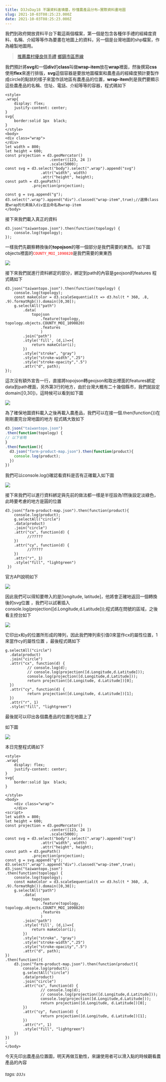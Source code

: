 ```yaml
---
title: D3JsDay18 不讓資料進墳墓，秒懂農產品分布—實際資料畫地圖
slug: 2021-10-03T08:25:23.000Z
date: 2021-10-03T08:25:23.000Z
---
```


我們到政府開放資料平台下載這兩個檔案，第一個是包含各種伴手禮的經緯度資料、名稱、介紹等等作為要畫在地圖上的資料，另一個是台灣地圖的shp檔案，作為繪製地圖用。

> [推薦農村優良伴手禮](https://data.gov.tw/dataset/24657)
> [鄉鎮市區界線](https://data.gov.tw/dataset/7441)

我們預計將**svg**和一個**div**的**class**叫做**wrap-item**放在**wrap**裡面，然後撰寫**css**使用**flex**來進行排版，**svg**這個容器是要放地圖檔案和農產品的經緯度預計要製作成circle的點狀的樣子來當作該地區有農產品的位置，**wrap-item**則是我們要顯示這些農產品的名稱、住址、電話、介紹等等的容器，程式碼如下
```javascript=
<style>
.wrap{
    display: flex;
    justify-content: center;
}
svg{
    border:solid 1px  black;
}
</style>
<body>
<div class="wrap">
</div>
let width = 800;
let height = 600;
const projection = d3.geoMercator()
                    .center([123, 24 ])
                    .scale(5000);
const svg = d3.select("body").select(".wrap").append("svg")
                .attr("width", width)
                .attr("height", height);
const path = d3.geoPath()
            .projection(projection);

const g = svg.append("g");
d3.select(".wrap").append("div").classed("wrap-item",true);//選擇class是wrap的元素插入div並且命名為wrap-item
</body>
```

接下來我們載入真正的資料
```javascript=
d3.json("taiwantopo.json").then(function(topology) {
    console.log(topology);
});
```
一樣我們先觀察轉換後的**topojson**的哪一個部分是我們需要的東西。
如下圖objects裡面的<font color="red">`COUNTY_MOI_1090820`</font>是我們需要的東東西

![](https://i.imgur.com/zUD07KU.png)

接下來我們就進行資料綁定的部分，綁定到path的內容是geojson的features
程式碼如下
```javascript=
d3.json("taiwantopo.json").then(function(topology) {
    console.log(topology);
    const makeColor = d3.scaleSequential(t => d3.hsl(t * 360, .8, .9).formatRgb()).domain([0,30]);
    g.selectAll("path")
        .data(
            topojson
                .feature(topology, topology.objects.COUNTY_MOI_1090820)
                .features
                )
        .join("path")
        .style('fill', (d,i)=>{
            return makeColor(i);
        })
        .style("stroke", "gray")
        .style("stroke-width",".25")
        .style("stroke-opacity",".5")
        .attr("d", path);
});
```
這次沒有額外宣告一行，直接將topojson轉geojson和取出裡面的features綁定data到path裡面，另外第3行的地方，由於台灣大概有二十幾個縣市，我們就設定domain([0,30])，這時候可以看到如下圖

![](https://i.imgur.com/feXrwvl.png)

為了確保地圖資料載入之後再載入農產品，我們可以在接一個.then(function{})在剛剛畫完台灣地圖的地方
程式碼大致如下

```javascript =
d3.json("taiwantopo.json")
.then(function(topology) {
// 以下省略
}
.then(function(){
  d3.json("farm-product-map.json").then(function(product){
    console.log(product);
  })  
})
```
我們可以console.log()確認看資料是否有正確載入如下圖

![](https://i.imgur.com/3SpYhHt.png)

接下來我們可以進行資料綁定與先前的做法都一樣是半徑設為1然後設定淡綠色，此時要考慮的地方是圓的位置
```javascript=
d3.json("farm-product-map.json").then(function(product){
    console.log(product);
    g.selectAll("circle")
    .data(product)
    .join("circle")
    .attr("cx", function(d) {
          //?????
    })
    .attr("cy", function(d) {
          //?????
    })
    .attr("r", 1)
    .style("fill", "lightgreen")
 })  
```
官方API說明如下

![](https://i.imgur.com/GwRlif6.png)

因此我們可以得知要帶入的是[longitude, latitude]，他將會正確地返回一個轉換後的svg位置
，我們可以試著插入console.log(projection([d.Longitude,d.Latitude]));程式碼在問號的區域，之後看主控台如下

![](https://i.imgur.com/xbhwtZ4.png)

它印出x和y的位置所形成的陣列，因此我們陣列索引值0來當作cx的屬性位置，1來當作cy的屬性位置
，最後程式碼如下
```javascript=
g.selectAll("circle")
  .data(product)
  .join("circle")
  .attr("cx", function(d) {
          // console.log(d);
          // console.log(projection([d.Longitude,d.Latitude]));
          console.log(projection([d.Longitude,d.Latitude]));
          return projection([d.Longitude, d.Latitude])[0];
  })
  .attr("cy", function(d) {
          return projection([d.Longitude, d.Latitude])[1];
  })
  .attr("r", 1)
  .style("fill", "lightgreen")
```

最後就可以印出各個農產品的位置在地圖上了

如下圖

![](https://i.imgur.com/R8jZT57.png)

本日完整程式碼如下
```javascript=
<style>
.wrap{
    display: flex;
    justify-content: center;
}
svg{
    border:solid 1px  black;
}

</style>
<body>
    <div class="wrap">
    </div>
<script>
let width = 800;
let height = 600;
const projection = d3.geoMercator()
                    .center([123, 24 ])
                    .scale(5000);
const svg = d3.select("body").select(".wrap").append("svg")
                .attr("width", width)
                .attr("height", height);
const path = d3.geoPath()
            .projection(projection);
const g = svg.append("g");
d3.select(".wrap").append("div").classed("wrap-item",true);
d3.json("taiwantopo.json")
.then(function(topology) {
    console.log(topology);
    const makeColor = d3.scaleSequential(t => d3.hsl(t * 360, .8, .9).formatRgb()).domain([0,30]);
    g.selectAll("path")
        .data(
            topojson
                .feature(topology, topology.objects.COUNTY_MOI_1090820)
                .features
                )
        .join("path")
        .style('fill', (d,i)=>{
            return makeColor(i);
        })
        .style("stroke", "gray")
        .style("stroke-width",".25")
        .style("stroke-opacity",".5")
        .attr("d", path);
})
.then(function(){
    d3.json("farm-product-map.json").then(function(product){
        console.log(product);
        g.selectAll("circle")
        .data(product)
        .join("circle")
        .attr("cx", function(d) {
                // console.log(d);
                // console.log(projection([d.Longitude,d.Latitude]));
                console.log(projection([d.Longitude,d.Latitude]));
                return projection([d.Longitude, d.Latitude])[0];
        })
        .attr("cy", function(d) {
                return projection([d.Longitude, d.Latitude])[1];
        })
        .attr("r", 1)
        .style("fill", "lightgreen")
    })  
})
;
</body>
```

今天先印出農產品位置圖，明天再做互動性，來讓使用者可以滑入點的時候觀看農產品的內容


###### tags: `D3Js`